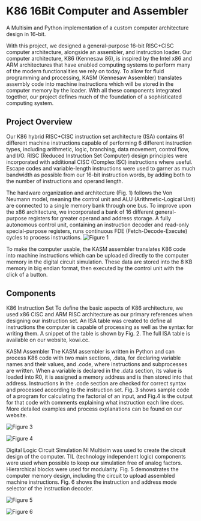 # K86 16Bit Computer and Assembler

A Multisim and Python implementation of a custom computer architecture design in 16-bit.

With this project, we designed a general-purpose 16-bit RISC+CISC computer architecture, alongside an assembler, and instruction loader. Our computer architecture, K86 (Kennesaw 86), is inspired by the Intel x86 and ARM architectures that have enabled computing systems to perform many of the modern functionalities we rely on today. To allow for fluid programming and processing, KASM (Kennesaw Assembler) translates assembly code into machine instructions which will be stored in the computer memory by the loader. With all these components integrated together, our project defines much of the foundation of a sophisticated computing system.

## Project Overview

Our K86 hybrid RISC+CISC instruction set architecture (ISA) contains 61 different machine instructions capable of performing 6 different instruction types, including arithmetic, logic, branching, data movement, control flow, and I/O. RISC (Reduced Instruction Set Computer) design principles were incorporated with additional CISC (Complex ISC) instructions where useful. Escape codes and variable-length instructions were used to garner as much bandwidth as possible from our 16-bit instruction words, by adding both to the number of instructions and operand length.

The hardware organization and architecture (Fig. 1) follows the Von Neumann model, meaning the control unit and ALU (Arithmetic-Logical Unit) are connected to a single memory bank through one bus. To improve upon the x86 architecture, we incorporated a bank of 16 different general-purpose registers for greater operand and address storage. A fully autonomous control unit, containing an instruction decoder and read-only special-purpose registers, runs continuous FDE (Fetch-Decode-Execute) cycles to process instructions.
![Figure 1](https://github.com/user-attachments/assets/6604c0a0-6570-4d54-9ffe-ade2aa0a14b1)

To make the computer usable, the KASM assembler translates K86 code into machine instructions which can be uploaded directly to the computer memory in the digital circuit simulation. These data are stored into the 8 KB memory in big endian format, then executed by the control unit with the click of a button. 

## Components

K86 Instruction Set
To define the basic aspects of K86 architecture, we used x86 CISC and ARM RISC architecture as our primary references when designing our instruction set. An ISA table was created to define all instructions the computer is capable of processing as well as the syntax for writing them. A snippet of the table is shown by Fig. 2. The full ISA table is available on our website, kowi.cc.

KASM Assembler
The KASM assembler is written in Python and can process K86 code with two main sections, .data, for declaring variable names and their values, and .code, where instructions and subprocesses are written. When a variable is declared in the .data section, its value is loaded into R0, it is assigned a memory address and is then stored into that address. Instructions in the .code section are checked for correct syntax and processed according to the instruction set. Fig. 3 shows sample code of a program for calculating the factorial of an input, and Fig.4 is the output for that code with comments explaining what instruction each line does. More detailed examples and process explanations can be found on our website.

![Figure 3](https://github.com/user-attachments/assets/9d8180cb-0727-4b56-b3d3-d81e96e4ef31)

![Figure 4](https://github.com/user-attachments/assets/dce10b19-6aa6-42bc-a831-00751ac2342d)

Digital Logic Circuit Simulation
NI Multisim was used to create the circuit design of the computer. TIL (technology independent logic) components were used when possible to keep our simulation free of analog factors. Hierarchical blocks were used for modularity. Fig. 5 demonstrates the computer memory design, including the circuit to upload assembled machine instructions. Fig. 6 shows the instruction and address mode selector of the instruction decoder.

![Figure 5](https://github.com/user-attachments/assets/f8fc3eb9-a69c-4623-85d7-f5aff4a42a34)

![Figure 6](https://github.com/user-attachments/assets/d92fa062-e183-4416-a417-a2d00d70faa4)

